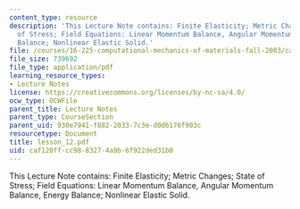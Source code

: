 ```yaml
---
content_type: resource
description: 'This Lecture Note contains: Finite Elasticity; Metric Changes; State
  of Stress; Field Equations: Linear Momentum Balance, Angular Momentum Balance, Energy
  Balance; Nonlinear Elastic Solid.'
file: /courses/16-225-computational-mechanics-of-materials-fall-2003/caf120ffcc9883274a9b6f922ded31b0_lesson_12.pdf
file_size: 739692
file_type: application/pdf
learning_resource_types:
- Lecture Notes
license: https://creativecommons.org/licenses/by-nc-sa/4.0/
ocw_type: OCWFile
parent_title: Lecture Notes
parent_type: CourseSection
parent_uid: 930e7941-f882-2033-7c3e-d0d6176f903c
resourcetype: Document
title: lesson_12.pdf
uid: caf120ff-cc98-8327-4a9b-6f922ded31b0
---
```

This Lecture Note contains: Finite Elasticity; Metric Changes; State of Stress; Field Equations: Linear Momentum Balance, Angular Momentum Balance, Energy Balance; Nonlinear Elastic Solid.